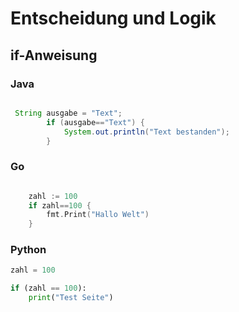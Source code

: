 # Entscheidung und Logik

## if-Anweisung

### Java

```java

 String ausgabe = "Text";
        if (ausgabe=="Text") {
            System.out.println("Text bestanden");
        }

```

### Go

```go 

	zahl := 100
	if zahl==100 {
		fmt.Print("Hallo Welt")
	}


``` 

### Python

```python
zahl = 100

if (zahl == 100):
    print("Test Seite")




```
